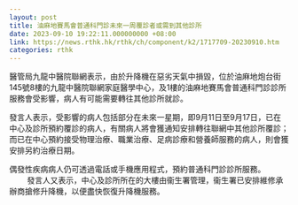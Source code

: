 ```yaml
---
layout: post
title: 油麻地賽馬會普通科門診未來一周覆診者或需到其他診所
date: 2023-09-10 19:22:11.000000000 +08:00
link: https://news.rthk.hk/rthk/ch/component/k2/1717709-20230910.htm
categories: rthk
---
```


醫管局九龍中醫院聯網表示，由於升降機在惡劣天氣中損毀，位於油麻地炮台街145號8樓的九龍中醫院聯網家庭醫學中心，及1樓的油麻地賽馬會普通科門診診所服務會受影響，病人有可能需要轉往其他診所就診。

發言人表示，受影響的病人包括部分在未來一星期，即9月11日至9月17日，已在中心及診所預約覆診的病人，有關病人將會獲通知安排轉往聯網中其他診所覆診；而已在中心預約接受物理治療、職業治療、足病診療和營養師服務的病人，則會獲安排另約治療日期。

偶發性疾病病人仍可透過電話或手機應用程式，預約普通科門診診所服務。
　　 
發言人又表示，中心及診所所在的大樓由衞生署管理，衞生署已安排維修承辦商搶修升降機，以便盡快恢復升降機服務。
